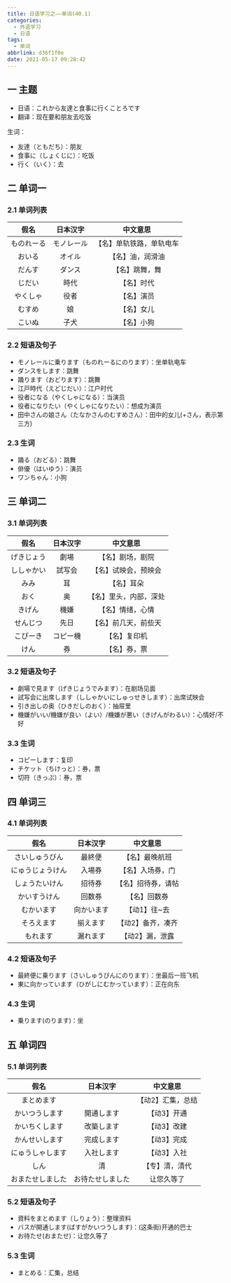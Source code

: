 ```yaml
---
title: 日语学习之——单词(40.1)
categories:
  - 外语学习
  - 日语
tags:
  - 单词
abbrlink: d36f1f0e
date: 2021-05-17 09:28:42
---
```

## 一 主题

* 日语：これから友達と食事に行くことろです
* 翻译：现在要和朋友去吃饭

<!--more-->

生词：

* 友達（ともだち）：朋友
* 食事に（しょくじに）：吃饭
* 行く（いく）：去

## 二 单词一

### 2.1 单词列表

|    假名    |  日本汉字  |         中文意思         |
| :--------: | :--------: | :----------------------: |
| ものれーる | モノレール | 【名】单轨铁路，单轨电车 |
|   おいる   |   オイル   |     【名】油，润滑油     |
|   だんす   |   ダンス   |      【名】跳舞，舞      |
|   じだい   |    時代    |        【名】时代        |
|  やくしゃ  |    役者    |        【名】演员        |
|   むすめ   |     娘     |        【名】女儿        |
|   こいぬ   |    子犬    |        【名】小狗        |

### 2.2 短语及句子

* モノレールに乗ります（ものれーるにのります）：坐单轨电车
* ダンスをします：跳舞
* 踊ります（おどります）：跳舞
* 江戸時代（えどじだい）：江户时代
* 役者になる（やくしゃになる）：当演员
* 役者になりたい（やくしゃになりたい）：想成为演员
* 田中さんの娘さん（たなかさんのむすめさん）：田中的女儿(+さん，表示第三方)

### 2.3 生词

* 踊る（おどる）：跳舞
* 俳優（はいゆう）：演员
* ワンちゃん：小狗

## 三 单词二

### 3.1 单词列表

|    假名    | 日本汉字 |        中文意思        |
| :--------: | :------: | :--------------------: |
| げきじょう |   劇場   |    【名】剧场，剧院    |
| ししゃかい |  試写会  |  【名】试映会，预映会  |
|    みみ    |    耳    |       【名】耳朵       |
|    おく    |    奥    | 【名】里头，内部，深处 |
|   きげん   |   機嫌   |    【名】情绪，心情    |
|  せんじつ  |   先日   |  【名】前几天，前些天  |
|  こぴーき  | コピー機 |      【名】复印机      |
|    けん    |    券    |      【名】券，票      |

### 3.2 短语及句子

* 劇場で見ます（げきじょうでみます）：在剧场见面
* 試写会に出席します（ししゃかいにしゅっせきします）：出席试映会
* 引き出しの奥（ひきだしのおく）：抽屉里
* 機嫌がいい/機嫌が良い（よい）/機嫌が悪い（きげんがわるい）：心情好/不好

### 3.3 生词

* コピーします：复印
* チケット（ちけっと）：券，票
* 切符（きっぷ）：券，票

## 四 单词三

### 4.1 单词列表

|       假名       |  日本汉字  |      中文意思      |
| :--------------: | :--------: | :----------------: |
|  さいしゅうびん  |   最終便   |   【名】最晚航班   |
| にゅうじょうけん |   入場券   |  【名】入场券，门  |
|  しょうたいけん  |   招待券   | 【名】招待券，请帖 |
|   かいすうけん   |   回数券   |    【名】回数券    |
|    むかいます    | 向かいます |    【动1】往~去    |
|    そろえます    |  揃えます  | 【动2】备齐，凑齐  |
|     もれます     |  漏れます  |  【动2】漏，泄露   |

### 4.2 短语及句子

* 最終便に乗ります（さいしゅうびんにのります）：坐最后一班飞机
* 東に向かっています（ひがしにむかっています）：正在向东

### 4.3 生词

* 乗ります(のります)：坐

## 五 单词四

### 5.1 单词列表

|       假名       |     日本汉字     |     中文意思      |
| :--------------: | :--------------: | :---------------: |
|    まとめます    |                  | 【动2】汇集，总结 |
|  かいつうします  |    開通します    |    【动3】开通    |
|  かいちくします  |    改築します    |    【动3】改建    |
|  かんせいします  |    完成します    |    【动3】完成    |
| にゅうしゃします |    入社します    |    【动3】入社    |
|       しん       |        清        |  【专】清，清代   |
| おまたせしました | お待たせしました |    让您久等了     |

### 5.2 短语及句子

* 資料をまとめます（しりょう）：整理资料
* バスが開通します(ばすがかいつうします)：(这条街)开通的巴士
* お待たせ(おまたせ)：让您久等了

### 5.3 生词

* まとめる：汇集，总结